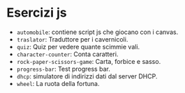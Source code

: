 # Esercizi js

- `automobile`: contiene script js che giocano con i canvas.
- `traslator`: Traduttore per i cavernicoli.
- `quiz`: Quiz per vedere quante scimmie vali.
- `character-counter`: Conta caratteri.
- `rock-paper-scissors-game`: Carta, forbice e sasso.
- `progress-bar`: Test progress bar.
- `dhcp`: simulatore di indirizzi dati dal server DHCP.
- `wheel`: La ruota della fortuna.